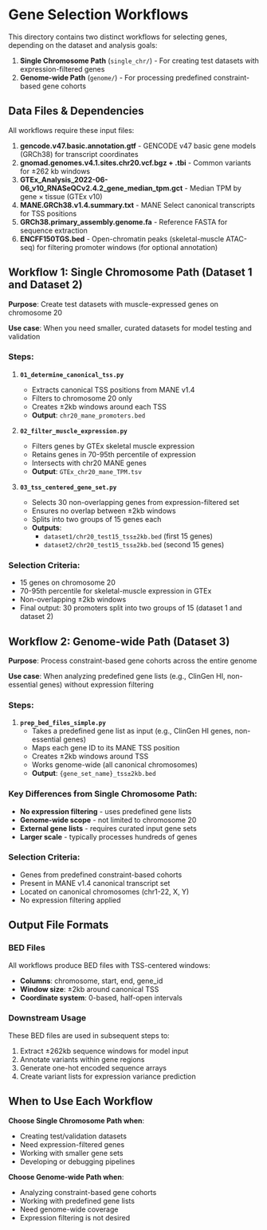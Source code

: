 # Gene Selection Workflows

This directory contains two distinct workflows for selecting genes, depending on the dataset and analysis goals:

1. **Single Chromosome Path** (`single_chr/`) - For creating test datasets with expression-filtered genes
2. **Genome-wide Path** (`genome/`) - For processing predefined constraint-based gene cohorts

## Data Files & Dependencies

All workflows require these input files:

1. **gencode.v47.basic.annotation.gtf** - GENCODE v47 basic gene models (GRCh38) for transcript coordinates
2. **gnomad.genomes.v4.1.sites.chr20.vcf.bgz + .tbi** - Common variants for ±262 kb windows
3. **GTEx_Analysis_2022-06-06_v10_RNASeQCv2.4.2_gene_median_tpm.gct** - Median TPM by gene × tissue (GTEx v10)
4. **MANE.GRCh38.v1.4.summary.txt** - MANE Select canonical transcripts for TSS positions
5. **GRCh38.primary_assembly.genome.fa** - Reference FASTA for sequence extraction
6. **ENCFF150TGS.bed** - Open-chromatin peaks (skeletal-muscle ATAC-seq) for filtering promoter windows (for optional annotation)


## Workflow 1: Single Chromosome Path (Dataset 1 and Dataset 2)

**Purpose**: Create test datasets with muscle-expressed genes on chromosome 20

**Use case**: When you need smaller, curated datasets for model testing and validation

### Steps:

1. **`01_determine_canonical_tss.py`**
   - Extracts canonical TSS positions from MANE v1.4
   - Filters to chromosome 20 only
   - Creates ±2kb windows around each TSS
   - **Output**: `chr20_mane_promoters.bed`

2. **`02_filter_muscle_expression.py`**
   - Filters genes by GTEx skeletal muscle expression
   - Retains genes in 70-95th percentile of expression
   - Intersects with chr20 MANE genes
   - **Output**: `GTEx_chr20_mane_TPM.tsv`

3. **`03_tss_centered_gene_set.py`**
   - Selects 30 non-overlapping genes from expression-filtered set
   - Ensures no overlap between ±2kb windows
   - Splits into two groups of 15 genes each
   - **Outputs**: 
     - `dataset1/chr20_test15_tss±2kb.bed` (first 15 genes)
     - `dataset2/chr20_test15_tss±2kb.bed` (second 15 genes)

### Selection Criteria:
- 15 genes on chromosome 20
- 70-95th percentile for skeletal-muscle expression in GTEx
- Non-overlapping ±2kb windows
- Final output: 30 promoters split into two groups of 15 (dataset 1 and dataset 2)

## Workflow 2: Genome-wide Path (Dataset 3)

**Purpose**: Process constraint-based gene cohorts across the entire genome

**Use case**: When analyzing predefined gene lists (e.g., ClinGen HI, non-essential genes) without expression filtering

### Steps:

1. **`prep_bed_files_simple.py`**
   - Takes a predefined gene list as input (e.g., ClinGen HI genes, non-essential genes)
   - Maps each gene ID to its MANE TSS position
   - Creates ±2kb windows around TSS
   - Works genome-wide (all canonical chromosomes)
   - **Output**: `{gene_set_name}_tss±2kb.bed`

### Key Differences from Single Chromosome Path:
- **No expression filtering** - uses predefined gene lists
- **Genome-wide scope** - not limited to chromosome 20
- **External gene lists** - requires curated input gene sets
- **Larger scale** - typically processes hundreds of genes

### Selection Criteria:
- Genes from predefined constraint-based cohorts
- Present in MANE v1.4 canonical transcript set
- Located on canonical chromosomes (chr1-22, X, Y)
- No expression filtering applied

## Output File Formats

### BED Files
All workflows produce BED files with TSS-centered windows:
- **Columns**: chromosome, start, end, gene_id
- **Window size**: ±2kb around canonical TSS
- **Coordinate system**: 0-based, half-open intervals

### Downstream Usage
These BED files are used in subsequent steps to:
1. Extract ±262kb sequence windows for model input
2. Annotate variants within gene regions
3. Generate one-hot encoded sequence arrays
4. Create variant lists for expression variance prediction

## When to Use Each Workflow

**Choose Single Chromosome Path when**:
- Creating test/validation datasets
- Need expression-filtered genes
- Working with smaller gene sets
- Developing or debugging pipelines

**Choose Genome-wide Path when**:
- Analyzing constraint-based gene cohorts
- Working with predefined gene lists
- Need genome-wide coverage
- Expression filtering is not desired
